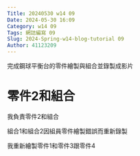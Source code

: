 ```yaml
---
Title: 20240530 w14 09
Date: 2024-05-30 16:09
Category: w14 09
Tags: 網誌編寫 09
Slug: 2024-Spring-w14-blog-tutorial 09
Author: 41123209
---
```


完成鋼球平衡台的零件繪製與組合並錄製成影片




# 零件2和組合
我負責零件2和組合

組合1和組合2因組員零件繪製錯誤而重新錄製

我重新繪製零件1和零件3跟零件4
